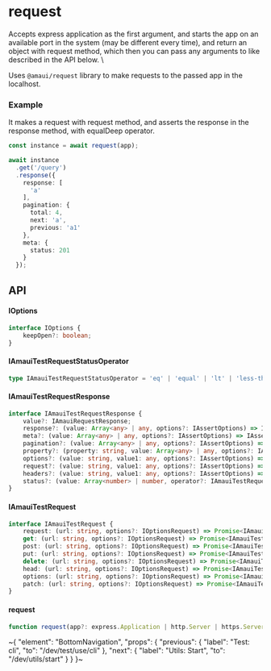
# request

Accepts express application as the first argument, and starts the app on an available port in the system (may be different every time), and return an object with request method, which then you can pass any arguments to like described in the API below. \

Uses `@amaui/request` library to make requests to the passed app in the localhost.

### Example

It makes a request with request method, and asserts the response in the response method, with equalDeep operator.

```ts
const instance = await request(app);

await instance
  .get('/query')
  .response({
    response: [
      'a'
    ],
    pagination: {
      total: 4,
      next: 'a',
      previous: 'a1'
    },
    meta: {
      status: 201
    }
  });
```

## API

#### IOptions

```ts
interface IOptions {
    keepOpen?: boolean;
}
```

#### IAmauiTestRequestStatusOperator

```ts
type IAmauiTestRequestStatusOperator = 'eq' | 'equal' | 'lt' | 'less-than' | 'lte' | 'less-than-equal' | 'gt' | 'greater-than' | 'gte' | 'greater-than-equal';
```

#### IAmauiTestRequestResponse

```ts
interface IAmauiTestRequestResponse {
    value?: IAmauiRequestResponse;
    response?: (value: Array<any> | any, options?: IAssertOptions) => IAssertObject;
    meta?: (value: Array<any> | any, options?: IAssertOptions) => IAssertObject;
    pagination?: (value: Array<any> | any, options?: IAssertOptions) => IAssertObject;
    property?: (property: string, value: Array<any> | any, options?: IAssertOptions) => IAssertObject;
    options?: (value: string, value1: any, options?: IAssertOptions) => IAssertObject;
    request?: (value: string, value1: any, options?: IAssertOptions) => IAssertObject;
    headers?: (value: string, value1: any, options?: IAssertOptions) => IAssertObject;
    status?: (value: Array<number> | number, operator?: IAmauiTestRequestStatusOperator, options?: IAssertOptions) => IAssertObject;
}
```

#### IAmauiTestRequest

```ts
interface IAmauiTestRequest {
    request: (url: string, options?: IOptionsRequest) => Promise<IAmauiTestRequestResponse>;
    get: (url: string, options?: IOptionsRequest) => Promise<IAmauiTestRequestResponse>;
    post: (url: string, options?: IOptionsRequest) => Promise<IAmauiTestRequestResponse>;
    put: (url: string, options?: IOptionsRequest) => Promise<IAmauiTestRequestResponse>;
    delete: (url: string, options?: IOptionsRequest) => Promise<IAmauiTestRequestResponse>;
    head: (url: string, options?: IOptionsRequest) => Promise<IAmauiTestRequestResponse>;
    options: (url: string, options?: IOptionsRequest) => Promise<IAmauiTestRequestResponse>;
    patch: (url: string, options?: IOptionsRequest) => Promise<IAmauiTestRequestResponse>;
}
```

#### request

```ts
function request(app?: express.Application | http.Server | https.Server | string, options_?: IOptions): Promise<IAmauiTestRequest>;
```


~{
  "element": "BottomNavigation",
  "props": {
    "previous": {
      "label": "Test: cli",
      "to": "/dev/test/use/cli"
    },
    "next": {
      "label": "Utils: Start",
      "to": "/dev/utils/start"
    }
  }
}~
